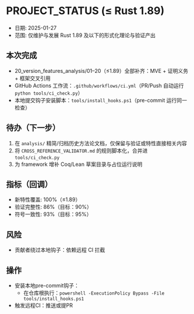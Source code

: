 # PROJECT_STATUS (≤ Rust 1.89)

- 日期: 2025-01-27
- 范围: 仅维护与发展 Rust 1.89 及以下的形式化理论与验证产出

## 本次完成

- 20_version_features_analysis/01–20（≤1.89）全部补齐：MVE + 证明义务 + 框架交叉引用
- GitHub Actions 工作流：`.github/workflows/ci.yml`（PR/Push 自动运行 `python tools/ci_check.py`）
- 本地提交钩子安装脚本：`tools/install_hooks.ps1`（pre-commit 运行同一检查）

## 待办（下一步）

1) 在 `analysis/` 精简/归档历史方法论文档，仅保留与验证或特性直接相关内容
2) 将 `CROSS_REFERENCE_VALIDATOR.md` 的规则脚本化，合并进 `tools/ci_check.py`
3) 为 framework 增补 Coq/Lean 草案目录与占位运行说明

## 指标（回调）

- 新特性覆盖: 100%（≤1.89）
- 验证完整性: 86%（目标：90%）
- 符号一致性: 93%（目标：95%）

## 风险

- 贡献者绕过本地钩子：依赖远程 CI 拦截

## 操作

- 安装本地pre-commit钩子：
  - 在仓库根执行：`powershell -ExecutionPolicy Bypass -File tools/install_hooks.ps1`
- 触发远程CI：推送或提PR
